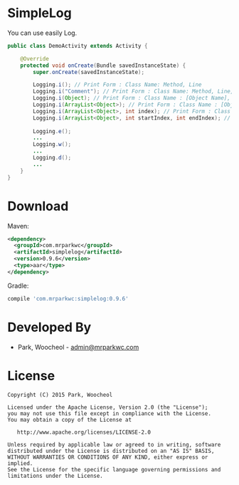 # SimpleLog

You can use easily Log.


```java
public class DemoActivity extends Activity {

    @Override
    protected void onCreate(Bundle savedInstanceState) {
        super.onCreate(savedInstanceState);

        Logging.i(); // Print Form : Class Name: Method, Line
        Logging.i("Comment"); // Print Form : Class Name: Method, Line, Comment
        Logging.i(Object); // Print Form : Class Name : [Object Name], Variable Name, Value
        Logging.i(ArrayList<Object>); // Print Form : Class Name : [Object Name] [ArrayList Index], Variable Name, Value
        Logging.i(ArrayList<Object>, int index); // Print Form : Class Name : [Object Name] [ArrayList Index], Variable Name, Value
        Logging.i(ArrayList<Object>, int startIndex, int endIndex); // Print Form : Class Name : [Object Name] [ArrayList Index], Variable Name, Value
        
        Logging.e();
        ...
        Logging.w();
        ...
        Logging.d();
        ...
    }
}
```
Download
============
Maven:
```xml
<dependency>
  <groupId>com.mrparkwc</groupId>
  <artifactId>simplelog</artifactId>
  <version>0.9.6</version>
  <type>aar</type>
</dependency>
```
Gradle:
```groovy
compile 'com.mrparkwc:simplelog:0.9.6'
```
Developed By
============

* Park, Woocheol - <admin@mrparkwc.com>



License
=======

    Copyright (C) 2015 Park, Woocheol

    Licensed under the Apache License, Version 2.0 (the "License");
    you may not use this file except in compliance with the License.
    You may obtain a copy of the License at

       http://www.apache.org/licenses/LICENSE-2.0

    Unless required by applicable law or agreed to in writing, software
    distributed under the License is distributed on an "AS IS" BASIS,
    WITHOUT WARRANTIES OR CONDITIONS OF ANY KIND, either express or implied.
    See the License for the specific language governing permissions and
    limitations under the License.
